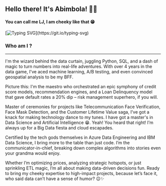 ## Hello there! It's Abimbola! 👋🏾

#### You can call me LJ, I am cheeky like that 😁

[![Typing SVG](https://readme-typing-svg.herokuapp.com?font=arial&color=3384B4&lines=👩🏾‍💻++Welcome+To+My+Cozy+Corner+😁...;❄️+I+am+excited+to+have+you+here+😁+...)](https://git.io/typing-svg)

### Who am I ?
-----
I'm the wizard behind the data curtain, juggling Python, SQL, and a dash of magic to turn numbers into real-life adventures. With over 4 years in the data game, I've aced machine learning, A/B testing, and even convinced geospatial analysis to be my BFF.

Picture this: I'm the maestro who orchestrated an epic symphony of credit score models, recommendation engines, and a Loan Delinquency model that gave default rates a 20% dip – risk management superhero, if you will.

Master of ceremonies for projects like Telecommunication Face Verification, Face Mask Detection, and the Customer Lifetime Value saga, I've got a knack for making technology dance to my tunes. I have got a master's in Data Science and Artificial Intelligence 😁. Yeah! You heard that right! I’m always up for a Big Data fiesta and cloud escapades.

Certified by the tech gods themselves in Azure Data Engineering and IBM Data Science, I bring more to the table than just code. I’m the communicator-in-chief, breaking down complex algorithms into stories even your grandma would enjoy.

Whether I’m optimizing prices, analyzing strategic hotspots, or just sprinkling ETL magic, I’m all about making data-driven decisions fun. Ready to bring my cheeky expertise to high-impact projects, because let’s face it, who said data can’t have a sense of humor? 😉✨
